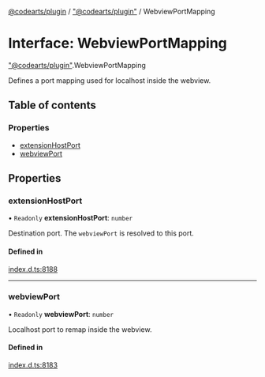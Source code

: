 [@codearts/plugin](../README.md) / ["@codearts/plugin"](../modules/_codearts_plugin_.md) / WebviewPortMapping

# Interface: WebviewPortMapping

["@codearts/plugin"](../modules/_codearts_plugin_.md).WebviewPortMapping

Defines a port mapping used for localhost inside the webview.

## Table of contents

### Properties

- [extensionHostPort](codearts_plugin_.WebviewPortMapping.md#extensionhostport)
- [webviewPort](codearts_plugin_.WebviewPortMapping.md#webviewport)

## Properties

### extensionHostPort

• `Readonly` **extensionHostPort**: `number`

Destination port. The `webviewPort` is resolved to this port.

#### Defined in

[index.d.ts:8188](https://github.com/huaweicloud/cloudide-plugin-api/blob/5055bbd/index.d.ts#L8188)

___

### webviewPort

• `Readonly` **webviewPort**: `number`

Localhost port to remap inside the webview.

#### Defined in

[index.d.ts:8183](https://github.com/huaweicloud/cloudide-plugin-api/blob/5055bbd/index.d.ts#L8183)
